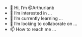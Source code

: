 - 👋 Hi, I’m @ArthurIanb
- 👀 I’m interested in ...
- 🌱 I’m currently learning ...
- 💞️ I’m looking to collaborate on ...
- 📫 How to reach me ...

<!---
ArthurIanb/ArthurIanb is a ✨ special ✨ repository because its `README.md` (this file) appears on your GitHub profile.
You can click the Preview link to take a look at your changes.
--->
